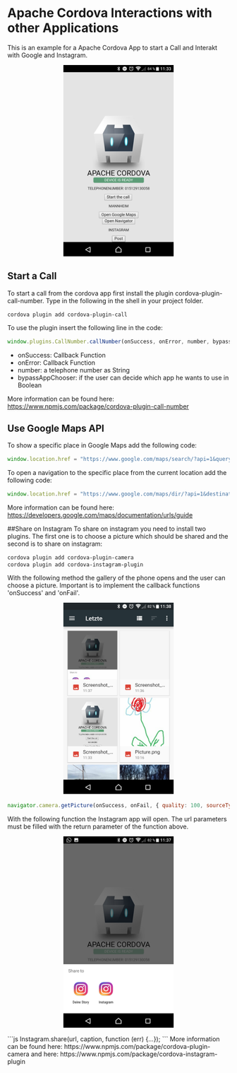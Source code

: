# Apache Cordova Interactions with other Applications
This is an example for a Apache Cordova App to start a Call and Interakt with Google and Instagram.

<p align="center">
  <img src="/img/Overview.png" width="250" height="433"/>
</p>

## Start a Call
To start a call from the cordova app first install the plugin cordova-plugin-call-number.
Type in the following in the shell in your project folder.


```{r, engine='bash', count_lines}
cordova plugin add cordova-plugin-call 
```

To use the plugin insert the following line in the code:

```js
window.plugins.CallNumber.callNumber(onSuccess, onError, number, bypassAppChooser);
```
* onSuccess: Callback Function 
* onError: Callback Function
* number: a telephone number as String
* bypassAppChooser: if the user can decide which app he wants to use in Boolean

More information can be found here: https://www.npmjs.com/package/cordova-plugin-call-number

## Use Google Maps API
To show a specific place in Google Maps add the following code:

```js
window.location.href = "https://www.google.com/maps/search/?api=1&query=place";
```

To open a navigation to the specific place from the current location add the following code:

```js
window.location.href = "https://www.google.com/maps/dir/?api=1&destination=place";
```

More information can be found here: https://developers.google.com/maps/documentation/urls/guide

##Share on Instagram
To share on instagram you need to install two plugins. The first one is to choose a picture which should be shared and the second is to share on instagram:

```{r, engine='bash', count_lines}
cordova plugin add cordova-plugin-camera
cordova plugin add cordova-instagram-plugin 
```

With the following method the gallery of the phone opens and the user can choose a picture.
Important is to implement the callback functions 'onSuccess' and 'onFail'.
<p align="center">
  <img src="/img/Gallary.png" width="250" height="433"/>
</p>

```js
navigator.camera.getPicture(onSuccess, onFail, { quality: 100, sourceType: Camera.PictureSourceType.PHOTOLIBRARY, destinationType: Camera.DestinationType.DATA_URL, encodingType: Camera.EncodingType.JPEG});
```

With the following function the Instagram app will open. The url parameters must be filled with the return parameter of the function above.
<p align="center">
  <img src="/img/Instagram.png" width="250" height="433"/>
</p>
```js
Instagram.share(url, caption, function (err) {...});
```
More information can be found here: https://www.npmjs.com/package/cordova-plugin-camera
and here: https://www.npmjs.com/package/cordova-instagram-plugin

